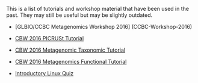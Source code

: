
This is a list of tutorials and workshop material that have been used in the past. They may still be useful but may be slightly outdated.

* [GLBIO/CCBC Metagenomics Workshop 2016] (CCBC-Workshop-2016)
   
* [CBW 2016 PICRUSt Tutorial](CBW-2016-PICRUSt-tutorial)
* [CBW 2016 Metagenomic Taxonomic Tutorial](CBW-2016-Metagenomic-Taxonomic-Tutorial)
* [CBW 2016 Metagenomics Functional Tutorial](CBW-2016-Metagenomics-Functional-Tutorial)

* [Introductory Linux Quiz](Introductory-Linux-Quiz)
 